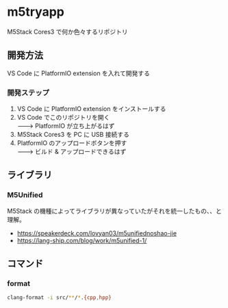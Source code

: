 # m5tryapp

M5Stack Cores3 で何か色々するリポジトリ

## 開発方法
VS Code に PlatformIO extension を入れて開発する

### 開発ステップ
1. VS Code に PlatformIO extension をインストールする
2. VS Code でこのリポジトリを開く  
  ---> PlatformIO が立ち上がるはず
3. M5Stack Cores3 を PC に USB 接続する
4. PlatformIO のアップロードボタンを押す  
  ---> ビルド & アップロードできるはず


## ライブラリ
### M5Unified

M5Stack の機種によってライブラリが異なっていたがそれを統一したもの、、と理解。

- https://speakerdeck.com/lovyan03/m5unifiednoshao-jie
- https://lang-ship.com/blog/work/m5unified-1/

## コマンド
### format
```bash
clang-format -i src/**/*.{cpp,hpp}
```
